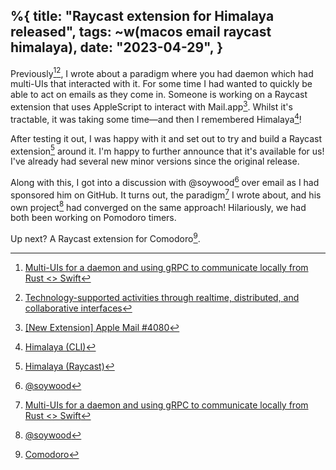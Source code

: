 %{
    title: "Raycast extension for Himalaya released",
    tags: ~w(macos email raycast himalaya),
    date: "2023-04-29",
}
---
Previously[^1][^2], I wrote about a paradigm where you had daemon which had multi-UIs that interacted with it. For some time I had wanted to quickly be able to act on emails as they come in. Someone is working on a Raycast extension that uses AppleScript to interact with Mail.app[^3]. Whilst it's tractable, it was taking some time&mdash;and then I remembered Himalaya[^4]!

After testing it out, I was happy with it and set out to try and build a Raycast extension[^5] around it. I'm happy to further announce that it's available for us! I've already had several new minor versions since the original release.

Along with this, I got into a discussion with @soywood[^6] over email as I had sponsored him on GitHub. It turns out, the paradigm[^1] I wrote about, and his own project[^6] had converged on the same approach! Hilariously, we had both been working on Pomodoro timers.

Up next? A Raycast extension for Comodoro[^8].

[^1]: [Multi-UIs for a daemon and using gRPC to communicate locally from Rust <> Swift](@/notes/multi-uis-with-grpc.md)

[^2]: [Technology-supported activities through realtime, distributed, and collaborative interfaces](https://github.com/jesse-c/thesis)

[^3]: [[New Extension] Apple Mail #4080](https://github.com/raycast/extensions/pull/4080)

[^4]: [Himalaya (CLI)](https://github.com/soywod/himalaya)

[^5]: [Himalaya (Raycast)](https://www.raycast.com/jns/himalaya)

[^6]: [@soywood](https://github.com/soywod)

[^7]: [Pimalaya](https://pimalaya.org)

[^8]: [Comodoro](https://pimalaya.org/comodoro/)

